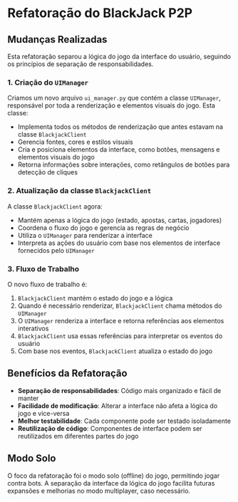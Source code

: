 # Refatoração do BlackJack P2P

## Mudanças Realizadas

Esta refatoração separou a lógica do jogo da interface do usuário, seguindo os princípios de separação de responsabilidades.

### 1. Criação do `UIManager`

Criamos um novo arquivo `ui_manager.py` que contém a classe `UIManager`, responsável por toda a renderização e elementos visuais do jogo. Esta classe:

- Implementa todos os métodos de renderização que antes estavam na classe `BlackjackClient`
- Gerencia fontes, cores e estilos visuais
- Cria e posiciona elementos da interface, como botões, mensagens e elementos visuais do jogo
- Retorna informações sobre interações, como retângulos de botões para detecção de cliques

### 2. Atualização da classe `BlackjackClient`

A classe `BlackjackClient` agora:

- Mantém apenas a lógica do jogo (estado, apostas, cartas, jogadores)
- Coordena o fluxo do jogo e gerencia as regras de negócio
- Utiliza o `UIManager` para renderizar a interface
- Interpreta as ações do usuário com base nos elementos de interface fornecidos pelo `UIManager`

### 3. Fluxo de Trabalho

O novo fluxo de trabalho é:

1. `BlackjackClient` mantém o estado do jogo e a lógica
2. Quando é necessário renderizar, `BlackjackClient` chama métodos do `UIManager`
3. O `UIManager` renderiza a interface e retorna referências aos elementos interativos
4. `BlackjackClient` usa essas referências para interpretar os eventos do usuário
5. Com base nos eventos, `BlackjackClient` atualiza o estado do jogo

## Benefícios da Refatoração

- **Separação de responsabilidades**: Código mais organizado e fácil de manter
- **Facilidade de modificação**: Alterar a interface não afeta a lógica do jogo e vice-versa
- **Melhor testabilidade**: Cada componente pode ser testado isoladamente
- **Reutilização de código**: Componentes de interface podem ser reutilizados em diferentes partes do jogo

## Modo Solo

O foco da refatoração foi o modo solo (offline) do jogo, permitindo jogar contra bots. A separação da interface da lógica do jogo facilita futuras expansões e melhorias no modo multiplayer, caso necessário. 